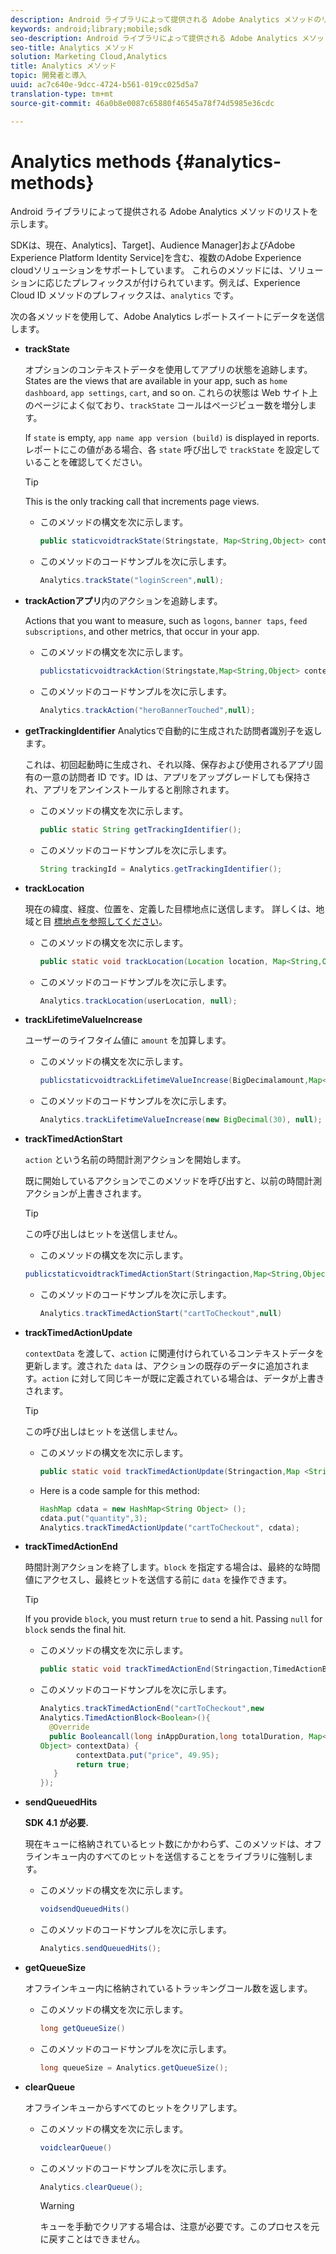 ```yaml
---
description: Android ライブラリによって提供される Adobe Analytics メソッドのリストを示します。
keywords: android;library;mobile;sdk
seo-description: Android ライブラリによって提供される Adobe Analytics メソッドのリストを示します。
seo-title: Analytics メソッド
solution: Marketing Cloud,Analytics
title: Analytics メソッド
topic: 開発者と導入
uuid: ac7c640e-9dcc-4724-b561-019cc025d5a7
translation-type: tm+mt
source-git-commit: 46a0b8e0087c65880f46545a78f74d5985e36cdc

---
```



# Analytics methods {#analytics-methods}

Android ライブラリによって提供される Adobe Analytics メソッドのリストを示します。

SDKは、現在、Analytics]、Target]、Audience Manager]およびAdobe Experience Platform Identity Service]を含む、複数のAdobe Experience cloudソリューションをサポートしています。 これらのメソッドには、ソリューションに応じたプレフィックスが付けられています。例えば、Experience Cloud ID メソッドのプレフィックスは、`analytics` です。

次の各メソッドを使用して、Adobe Analytics レポートスイートにデータを送信します。

* **trackState**

   オプションのコンテキストデータを使用してアプリの状態を追跡します。States are the views that are available in your app, such as `home dashboard`, `app settings`, `cart`, and so on. これらの状態は Web サイト上のページによく似ており、`trackState` コールはページビュー数を増分します。

   If `state` is empty, `app name app version (build)` is displayed in reports. レポートにこの値がある場合、各 `state` 呼び出しで `trackState` を設定していることを確認してください。

   >[!TIP]
   >
   >This is the only tracking call that increments page views.

   * このメソッドの構文を次に示します。

      ```java
      public staticvoidtrackState(Stringstate, Map<String,Object> contextData);
      ```

   * このメソッドのコードサンプルを次に示します。

      ```java
      Analytics.trackState("loginScreen",null);
      ```

* **trackActionアプリ**&#x200B;内のアクションを追跡します。

   Actions that you want to measure, such as `logons`, `banner taps`, `feed subscriptions`, and other metrics, that occur in your app.

   * このメソッドの構文を次に示します。

      ```java
      publicstaticvoidtrackAction(Stringstate,Map<String,Object> contextData);
      ```

   * このメソッドのコードサンプルを次に示します。

      ```java
      Analytics.trackAction("heroBannerTouched",null);
      ```

* **getTrackingIdentifier** Analyticsで自動的に生成された訪問者識別子を返します。

   これは、初回起動時に生成され、それ以降、保存および使用されるアプリ固有の一意の訪問者 ID です。ID は、アプリをアップグレードしても保持され、アプリをアンインストールすると削除されます。

   * このメソッドの構文を次に示します。

      ```java
      public static String getTrackingIdentifier(); 
      ```

   * このメソッドのコードサンプルを次に示します。

      ```java
      String trackingId = Analytics.getTrackingIdentifier(); 
      ```

* **trackLocation**

   現在の緯度、経度、位置を、定義した目標地点に送信します。 詳しくは、地域と目 [標地点を参照してください](/help/android/location/geo-poi.md)。

   * このメソッドの構文を次に示します。

      ```java
      public static void trackLocation(Location location, Map<String,Object> contextData); 
      ```

   * このメソッドのコードサンプルを次に示します。

      ```java
      Analytics.trackLocation(userLocation, null);
      ```

* **trackLifetime&#x200B;ValueIncrease**

   ユーザーのライフタイム値に `amount` を加算します。

   * このメソッドの構文を次に示します。

      ```java
      publicstaticvoidtrackLifetimeValueIncrease(BigDecimalamount,Map<String,Object>contextData);
      ```

   * このメソッドのコードサンプルを次に示します。

      ```java
      Analytics.trackLifetimeValueIncrease(new BigDecimal(30), null);
      ```

* **trackTimed&#x200B;ActionStart**

   `action` という名前の時間計測アクションを開始します。

   既に開始しているアクションでこのメソッドを呼び出すと、以前の時間計測アクションが上書きされます。

   >[!TIP]
   >
   >この呼び出しはヒットを送信しません。

   * このメソッドの構文を次に示します。
   ```java
   publicstaticvoidtrackTimedActionStart(Stringaction,Map<String,Object>contextData);
   ```

   * このメソッドのコードサンプルを次に示します。

      ```java
      Analytics.trackTimedActionStart("cartToCheckout",null)
      ```


* **trackTimed&#x200B;ActionUpdate**

   `contextData` を渡して、`action` に関連付けられているコンテキストデータを更新します。渡された `data` は、アクションの既存のデータに追加されます。`action` に対して同じキーが既に定義されている場合は、データが上書きされます。

   >[!TIP]
   >
   >この呼び出しはヒットを送信しません。

   * このメソッドの構文を次に示します。

      ```java
      public static void trackTimedActionUpdate(Stringaction,Map <String,Object> contextData); 
      ```

   * Here is a code sample for this method:

      ```java
      HashMap cdata = new HashMap<String Object> (); 
      cdata.put("quantity",3); 
      Analytics.trackTimedActionUpdate("cartToCheckout", cdata);
      ```

* **trackTimed&#x200B;ActionEnd**

   時間計測アクションを終了します。`block` を指定する場合は、最終的な時間値にアクセスし、最終ヒットを送信する前に `data` を操作できます。

   >[!TIP]
   >
   >If you provide `block`, you must return `true` to send a hit. Passing `null` for `block` sends the final hit.

   * このメソッドの構文を次に示します。

      ```java
      public static void trackTimedActionEnd(Stringaction,TimedActionBlock<Boolean> logic); 
      ```

   * このメソッドのコードサンプルを次に示します。

      ```java
      Analytics.trackTimedActionEnd("cartToCheckout",new
      Analytics.TimedActionBlock<Boolean>(){
        @Override
        public Booleancall(long inAppDuration,long totalDuration, Map<String,
      Object> contextData) {
              contextData.put("price", 49.95);
              return true;
         }
      });
      ```

* **sendQueuedHits**

   **SDK 4.1 が必要.**

   現在キューに格納されているヒット数にかかわらず、このメソッドは、オフラインキュー内のすべてのヒットを送信することをライブラリに強制します。

   * このメソッドの構文を次に示します。

      ```java
      voidsendQueuedHits()
      ```

   * このメソッドのコードサンプルを次に示します。

      ```java
      Analytics.sendQueuedHits();
      ```

* **getQueueSize**

   オフラインキュー内に格納されているトラッキングコール数を返します。

   * このメソッドの構文を次に示します。

      ```java
      long getQueueSize()
      ```

   * このメソッドのコードサンプルを次に示します。

      ```java
      long queueSize = Analytics.getQueueSize(); 
      ```

* **clearQueue**

   オフラインキューからすべてのヒットをクリアします。

   * このメソッドの構文を次に示します。

      ```java
      voidclearQueue()
      ```

   * このメソッドのコードサンプルを次に示します。

      ```java
      Analytics.clearQueue();
      ```

      >[!WARNING]
      >
      > キューを手動でクリアする場合は、注意が必要です。このプロセスを元に戻すことはできません。